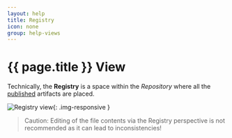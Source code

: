 ```yaml
---
layout: help
title: Registry
icon: none
group: help-views
---
```


{{ page.title }} View
===

Technically, the **Registry** is a space within the *Repository* where all the [published](concepts_publishing.html) artifacts are placed.

![Registry view](images/ide_view_registry.png){: .img-responsive }

> Caution: Editing of the file contents via the Registry perspective is not recommended as it can lead to inconsistencies!
